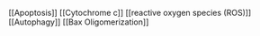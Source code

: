 [[Apoptosis]]
[[Cytochrome c]]
[[reactive oxygen species (ROS)]]
[[Autophagy]]
[[Bax Oligomerization]]
